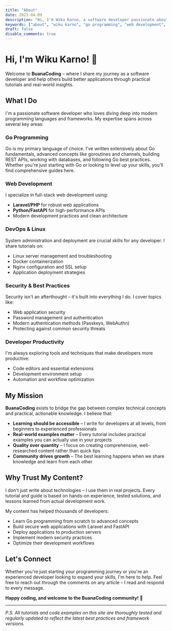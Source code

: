 ```yaml
---
title: "About"
date: 2023-04-09
description: "Hi, I'm Wiku Karno, a software developer passionate about Go programming, web development, and helping developers build better applications with practical tutorials and insights."
keywords: ["about", "wiku karno", "go programming", "web development", "software engineer", "laravel", "python", "fastapi", "linux", "developer tutorials"]
draft: false
disable_comments: true
---
```


# Hi, I'm Wiku Karno! 👋

Welcome to **BuanaCoding** – where I share my journey as a software developer and help others build better applications through practical tutorials and real-world insights.

## What I Do

I'm a passionate software developer who loves diving deep into modern programming languages and frameworks. My expertise spans across several key areas:

### **Go Programming**
Go is my primary language of choice. I've written extensively about Go fundamentals, advanced concepts like goroutines and channels, building REST APIs, working with databases, and following Go best practices. Whether you're just starting with Go or looking to level up your skills, you'll find comprehensive guides here.

### **Web Development**
I specialize in full-stack web development using:
- **Laravel/PHP** for robust web applications
- **Python/FastAPI** for high-performance APIs
- Modern development practices and clean architecture

### **DevOps & Linux**
System administration and deployment are crucial skills for any developer. I share tutorials on:
- Linux server management and troubleshooting
- Docker containerization
- Nginx configuration and SSL setup
- Application deployment strategies

### **Security & Best Practices**
Security isn't an afterthought – it's built into everything I do. I cover topics like:
- Web application security
- Password management and authentication
- Modern authentication methods (Passkeys, WebAuthn)
- Protecting against common security threats

### **Developer Productivity**
I'm always exploring tools and techniques that make developers more productive:
- Code editors and essential extensions
- Development environment setup
- Automation and workflow optimization

## My Mission

**BuanaCoding** exists to bridge the gap between complex technical concepts and practical, actionable knowledge. I believe that:

- **Learning should be accessible** – I write for developers at all levels, from beginners to experienced professionals
- **Real-world examples matter** – Every tutorial includes practical examples you can actually use in your projects
- **Quality over quantity** – I focus on creating comprehensive, well-researched content rather than quick tips
- **Community drives growth** – The best learning happens when we share knowledge and learn from each other

## Why Trust My Content?

I don't just write about technologies – I use them in real projects. Every tutorial and guide is based on hands-on experience, tested solutions, and lessons learned from actual development work.

My content has helped thousands of developers:
- Learn Go programming from scratch to advanced concepts
- Build secure web applications with Laravel and FastAPI
- Deploy applications to production servers
- Implement modern security practices
- Optimize their development workflows

## Let's Connect

Whether you're just starting your programming journey or you're an experienced developer looking to expand your skills, I'm here to help. Feel free to reach out through the comments on any article – I read and respond to every message.

**Happy coding, and welcome to the BuanaCoding community!** 🚀

---

*P.S. All tutorials and code examples on this site are thoroughly tested and regularly updated to reflect the latest best practices and framework versions.*